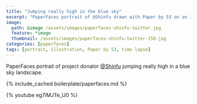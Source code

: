 ```yaml
---
title: "Jumping really high in the blue sky"
excerpt: "PaperFaces portrait of @Shinfu drawn with Paper by 53 on an iPad."
image: 
  path: &image /assets/images/paperfaces-shinfu-twitter.jpg 
  feature: *image
  thumbnail: /assets/images/paperfaces-shinfu-twitter-150.jpg
categories: [paperfaces]
tags: [portrait, illustration, Paper by 53, time lapse]
---
```


PaperFaces portrait of project donator [@Shinfu](https://twitter.com/Shinfu) jumping really high in a blue sky landscape.

{% include_cached boilerplate/paperfaces.md %}

{% youtube eg7iMJTe_U0 %}
